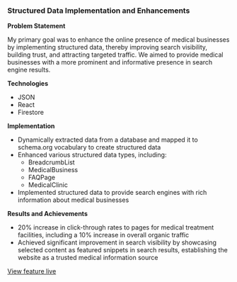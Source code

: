 ### Structured Data Implementation and Enhancements

**Problem Statement**

My primary goal was to enhance the online presence of medical businesses by implementing structured data, thereby improving search visibility, building trust, and attracting targeted traffic. We aimed to provide medical businesses with a more prominent and informative presence in search engine results.

**Technologies**
- JSON
- React
- Firestore

**Implementation**
- Dynamically extracted data from a database and mapped it to schema.org vocabulary to create structured data
- Enhanced various structured data types, including:
  - BreadcrumbList
  - MedicalBusiness
  - FAQPage
  - MedicalClinic
- Implemented structured data to provide search engines with rich information about medical businesses

**Results and Achievements**
- 20% increase in click-through rates to pages for medical treatment facilities, including a 10% increase in overall organic traffic
- Achieved significant improvement in search visibility by showcasing selected content as featured snippets in search results, establishing the website as a trusted medical information source

[View feature live](https://luxuryrehabs.com/villa-kali-ma-carlsbad-california/)
